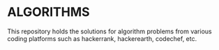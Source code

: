# ALGORITHMS

This repository holds the solutions for algorithm problems from various coding platforms such as hackerrank, hackerearth, codechef, etc.